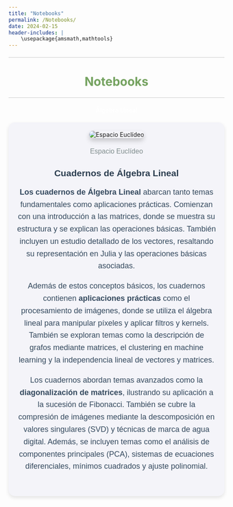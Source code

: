 ```yaml
---
title: "Notebooks"
permalink: /Notebooks/
date: 2024-02-15
header-includes: |
    \usepackage{amsmath,mathtools}
---
```


<script
  src="https://cdn.mathjax.org/mathjax/latest/MathJax.js?config=TeX-AMS-MML_HTMLorMML"
  type="text/javascript">
</script>

<html>
<head>
    <style>
        h1 {
            text-align: center; /* Centra el texto horizontalmente */
            color: rgba(72, 133, 45, 0.76); /* Cambia el color del texto a verde */
        }
    </style>
</head>
<body>

<style>

    .container {
      max-width: 800px;
      margin: 20px auto;
      overflow: hidden;
    }

    .person {
      display: flex;
      margin-bottom: 20px;
      justify-content: space-between;
      align-items: center;
      flex-wrap: wrap;
    }

    .person img {
      max-width: 200px;
      max-height: 200px;
      border-radius: 50%;
      margin-right: 20px;
      margin-left: 20px;
    }

    .person .info {
      flex: 1;
      text-align: left;
    }

    .person:nth-child(even) {
      flex-direction: row-reverse;
    }

    h2 {
      text-align: center;
      color: #333;
    }

    hr {
            border: none; /* Elimina el borde */
            height: 1px; /* Altura de la línea */
            background-color: #CCCCCC; /* Color de la línea */
            margin: 20px 0; /* Margen superior e inferior */
        }
  </style>
<hr>

<h1>Notebooks</h1>

<hr>

</body>
</html>

<div class="button-container">
  <a href="https://labmatecc.github.io/Notebooks/AlgebraLineal/" class="button"
  style="padding: 10px 20px; color: white; border: none; border-radius: 5px; text-decoration: none; font-weight: bold;"
  >Álgebra Lineal</a>
</div>

<div class="container" style="background-color: #f4f4f9; padding: 20px; border-radius: 15px; box-shadow: 0 4px 8px rgba(0, 0, 0, 0.1);">
    <div class="person">
        <div class="info" style="text-align: center; max-width: 900px; margin: 0 auto;">
            <!-- Imagen más grande y centrada con sombras -->
            <img src="https://keepcoding.io/wp-content/uploads/2023/01/image-122-1024x663.png" 
                 alt="Espacio Euclídeo" 
                 style="max-width: 100%; height: auto; border-radius: 10px; box-shadow: 0 6px 12px rgba(0, 0, 0, 0.2); margin-bottom: 20px;">
            <!-- Pie de página -->
            <footer style="text-align: center; margin-top: 2px; font-family: 'Arial', sans-serif; color: #7f8c8d; font-size: 16px;">
                Espacio Euclídeo
            </footer>
            <!-- Título destacado para hacer el texto más llamativo -->
            <h2 style="font-family: 'Arial', sans-serif; color: #2C3E50; font-weight: bold; margin-bottom: 15px;">Cuadernos de Álgebra Lineal</h2>
            <!-- Texto más llamativo con colores, espaciado y negrita -->
            <p style="font-family: 'Arial', sans-serif; color: #34495e; font-size: 18px; line-height: 1.6; margin-bottom: 15px;">
                <strong>Los cuadernos de Álgebra Lineal</strong> abarcan tanto temas fundamentales como aplicaciones prácticas. Comienzan con una introducción a las matrices, donde se muestra su estructura y se explican las operaciones básicas. También incluyen un estudio detallado de los vectores, resaltando su representación en Julia y las operaciones básicas asociadas.
            </p>
            <p style="font-family: 'Arial', sans-serif; color: #34495e; font-size: 18px; line-height: 1.6; margin-bottom: 15px;">
                Además de estos conceptos básicos, los cuadernos contienen <strong>aplicaciones prácticas</strong> como el procesamiento de imágenes, donde se utiliza el álgebra lineal para manipular píxeles y aplicar filtros y kernels. También se exploran temas como la descripción de grafos mediante matrices, el clustering en machine learning y la independencia lineal de vectores y matrices.
            </p>
            <p style="font-family: 'Arial', sans-serif; color: #34495e; font-size: 18px; line-height: 1.6; margin-bottom: 15px;">
                Los cuadernos abordan temas avanzados como la <strong>diagonalización de matrices</strong>, ilustrando su aplicación a la sucesión de Fibonacci. También se cubre la compresión de imágenes mediante la descomposición en valores singulares (SVD) y técnicas de marca de agua digital. Además, se incluyen temas como el análisis de componentes principales (PCA), sistemas de ecuaciones diferenciales, mínimos cuadrados y ajuste polinomial.
            </p>
        </div>
    </div>
    
</div>



  <html>
<head>
    <style>
        .button-container {
            text-align: center; /* Centra el contenido horizontalmente */
        }


        .button {
            display: inline-block;
            padding: 10px 20px;
            border-radius: 20px; /* Esto hace que el botón tenga forma de pastilla */
            background-color: rgba(72, 133, 45, 0.76); /* Cambia el color del botón a verde */
            color: white; /* Cambia el color del texto a blanco */
            text-decoration: none; /* Elimina el subrayado predeterminado en los enlaces */
            font-size: 16px; /* Cambia el tamaño del texto */
            font-weight: bold; /* Hace que el texto sea más audaz */
            border: none; /* Elimina el borde del botón */
        }
    </style>
</head>
<body>

<hr>

<div class="button-container">
  <a href="https://labmatecc.github.io/Notebooks/AnalisisNumerico/" class="button"
  style="padding: 10px 20px; color: white; border: none; border-radius: 5px; text-decoration: none; font-weight: bold;"
  >Análisis Numérico</a>
</div>

<div class="container" style="background-color: #f4f4f9; padding: 20px; border-radius: 15px; box-shadow: 0 4px 8px rgba(0, 0, 0, 0.1);">
    <div class="person">
        <div class="info" style="text-align: center; max-width: 900px; margin: 0 auto;">
            <!-- Imagen más grande y centrada con sombras -->
            <img src="https://img1.wsimg.com/isteam/ip/8d767449-15bc-4e62-a794-e70427f7c7b3/Mallado-por-elementos-finitos.png" 
                 alt="Descripción de la imagen" 
                 style="max-width: 100%; height: auto; border-radius: 10px; box-shadow: 0 6px 12px rgba(0, 0, 0, 0.2); margin-bottom: 20px;">
            <!-- Pie de página -->
            <footer style="text-align: center; margin-top: 2px; font-family: 'Arial', sans-serif; color: #7f8c8d; font-size: 16px;">
                Malla en diferencias finitas
            </footer>
            <!-- Título destacado para hacer el texto más llamativo -->
            <h2 style="font-family: 'Arial', sans-serif; color: #2C3E50; font-weight: bold; margin-bottom: 15px;">Cuadernos de Análisis Numérico</h2>
            <!-- Texto más llamativo con colores, espaciado y negrita -->
            <p style="font-family: 'Arial', sans-serif; color: #34495e; font-size: 18px; line-height: 1.6; margin-bottom: 15px;">
                Los cuadernos de Análisis Numérico comienzan mostrando la representación de números enteros y de punto flotante, mostrando cómo los <strong>errores de redondeo</strong> y los límites de precisión afectan los cálculos numéricos. También incluyen una introducción al <strong>cálculo simbólico</strong> con la librería Symbolics.
            </p>
            <p style="font-family: 'Arial', sans-serif; color: #34495e; font-size: 18px; line-height: 1.6; margin-bottom: 15px;">
                En temas de comparación asintótica, se definen conceptos como el <strong>orden asintótico para sucesiones</strong> y se utilizan ejemplos gráficos para ilustrar la convergencia. Se abordan la <strong>convergencia lineal, superlineal</strong> y la <strong>expansión de Taylor</strong> para la aproximación de funciones.
            </p>
            <p style="font-family: 'Arial', sans-serif; color: #34495e; font-size: 18px; line-height: 1.6; margin-bottom: 15px;">
                Los métodos numéricos para encontrar raíces de funciones, como <strong>bisección, Newton y punto fijo</strong>, son explorados con implementaciones prácticas en el cuaderno Ecuaciones No Lineales. También se discuten ecuaciones lineales, incluyendo la <strong>factorización LU y de Cholesky</strong>, con ejemplos en Julia.
            </p>
            <p style="font-family: 'Arial', sans-serif; color: #34495e; font-size: 18px; line-height: 1.6; margin-bottom: 15px;">
                El cuaderno sobre <strong>Círculos de Gershgorin</strong> presenta métodos para localizar valores propios de matrices, extendiendo la teoría a <strong>discos de Brauer</strong> y <strong>discos generalizados de Gershgorin</strong>.
            </p>
            <p style="font-family: 'Arial', sans-serif; color: #34495e; font-size: 18px; line-height: 1.6; margin-bottom: 15px;">
                La interpolación se aborda mediante <strong>polinomios y splines</strong>, mostrando cómo garantizar la suavidad en los puntos de unión y aplicaciones en datos caligráficos. El <strong>ajuste de curvas</strong> incluye enfoques como el ajuste lineal y polinómico cúbico, aplicados al crecimiento de tumores en ratones.
            </p>
            <p style="font-family: 'Arial', sans-serif; color: #34495e; font-size: 18px; line-height: 1.6; margin-bottom: 15px;">
                Finalmente, los métodos de <strong>integración numérica</strong> como las sumas de Riemann, la regla del trapecio y la regla de Simpson se ilustran con ejemplos prácticos. El <strong>método de elementos finitos</strong> se utiliza para resolver ecuaciones como la de Poisson, aplicando discretización y condiciones de frontera en dominios unidimensionales y bidimensionales.
            </p>
        </div>
    </div>
</div>

<hr>

<div class="button-container">
  <a href="https://labmatecc.github.io/Notebooks/EDO/" class="button"
  style="padding: 10px 20px; color: white; border: none; border-radius: 5px; text-decoration: none; font-weight: bold;"
  >Ecuaciones Diferenciales Ordinarias</a>
</div>

<div class="container" style="background-color: #f4f4f9; padding: 20px; border-radius: 15px; box-shadow: 0 4px 8px rgba(0, 0, 0, 0.1);">
    <div class="person">
        <div class="info" style="text-align: center; max-width: 900px; margin: 0 auto;">
            <!-- Imagen más grande y centrada con sombras -->
            <img src="https://bachilleratovirtual.com/aula/pluginfile.php/6562/mod_lesson/page_contents/2536/Fasorxva.gif" 
                 alt="Descripción de la imagen" 
                 style="max-width: 100%; height: auto; border-radius: 10px; box-shadow: 0 6px 12px rgba(0, 0, 0, 0.2); margin-bottom: 20px;">
            <!-- Pie de página -->
            <footer style="text-align: center; margin-top: 2px; font-family: 'Arial', sans-serif; color: #7f8c8d; font-size: 16px;">
                Movimiento armónico simple
            </footer>
            <!-- Título destacado para hacer el texto más llamativo -->
            <h2 style="font-family: 'Arial', sans-serif; color: #2C3E50; font-weight: bold; margin-bottom: 15px;">Cuadernos sobre Ecuaciones Diferenciales Ordinarias</h2>
            <!-- Texto más llamativo con colores, espaciado y negrita -->
            <p style="font-family: 'Arial', sans-serif; color: #34495e; font-size: 18px; line-height: 1.6; margin-bottom: 15px;">
                Los cuadernos sobre <strong>ecuaciones diferenciales ordinarias</strong> abarcan una amplia gama de temas matemáticos y prácticos. Desde la <strong>introducción a la modelación matemática</strong> y las ecuaciones diferenciales hasta la resolución de problemas específicos como el <strong>crecimiento de poblaciones</strong>, el movimiento de planetas o la dosificación de medicamentos, estos cuadernos ofrecen un panorama completo de cómo las ecuaciones diferenciales se aplican en diferentes contextos.
            </p>
            <p style="font-family: 'Arial', sans-serif; color: #34495e; font-size: 18px; line-height: 1.6; margin-bottom: 15px;">
                Además, exploran técnicas numéricas y analíticas para <strong>resolver ecuaciones</strong>, ajustar modelos a datos experimentales y comprender fenómenos naturales y sociales.
            </p>
        </div>
    </div>
</div>

<hr>
<div class="button-container">
  <a href="https://labmatecc.github.io/Notebooks/IntroCCyP" class="button"
  style="padding: 10px 20px; color: white; border: none; border-radius: 5px; text-decoration: none; font-weight: bold;"
  >Introducción a las Ciencias de la Computación y la Programación</a>
</div>

<!-- Contenedor para el curso de Ciencias de la Computación y la Programación -->
<div class="container" style="background-color: #f4f4f9; padding: 20px; border-radius: 15px; box-shadow: 0 4px 8px rgba(0, 0, 0, 0.1);">
    <div class="person">
        <div class="info" style="text-align: center; max-width: 900px; margin: 0 auto;">
            <!-- Imagen centrada -->
            <img src="https://i.ytimg.com/vi/CxGSnA-RTsA/hq720.jpg?sqp=-oaymwEhCK4FEIIDSFryq4qpAxMIARUAAAAAGAElAADIQj0AgKJD&rs=AOn4CLB81zDsfTaH6F6crVu5J-kDJDouAQ" 
                 alt="Descripción de la imagen" 
                 style="max-width: 100%; height: auto; border-radius: 10px; box-shadow: 0 6px 12px rgba(0, 0, 0, 0.2); margin-bottom: 20px;">
            <!-- Pie de página -->
            <footer style="text-align: center; margin-top: 2px; font-family: 'Arial', sans-serif; color: #7f8c8d; font-size: 16px;">
                ¿Que son las Ciencias de la Computación?
            </footer>
            <h2 style="font-family: 'Arial', sans-serif; color: #2C3E50; font-weight: bold; margin-bottom: 15px;">Introducción a las Ciencias de la Computación y la Programación</h2>
            <p style="font-family: 'Arial', sans-serif; color: #34495e; font-size: 18px; line-height: 1.6; margin-bottom: 15px;">
                Los cuadernos sobre el curso <strong>Introducción a las Ciencias de la Computación y la Programación</strong> están en construcción.
            </p>
        </div>
    </div>
</div>

<hr>

<div class="button-container" style="text-align: center; margin: 20px 0;">
    <a href="https://labmatecc.github.io/Notebooks/Optimizacion" class="button" style="padding: 10px 20px; color: white; border: none; border-radius: 5px; text-decoration: none; font-weight: bold;">Optimización</a>
</div>

<!-- Contenedor para el curso de Optimización -->
<div class="container" style="background-color: #f4f4f9; padding: 20px; border-radius: 15px; box-shadow: 0 4px 8px rgba(0, 0, 0, 0.1);">
    <div class="person">
        <div class="info" style="text-align: center; max-width: 900px; margin: 0 auto;">
            <!-- Imagen centrada -->
            <img src="https://chalmersindustriteknik.se/app/uploads/Optimering_overgripande.jpg" 
                 alt="Descripción de la imagen" 
                 style="max-width: 100%; height: auto; border-radius: 10px; box-shadow: 0 6px 12px rgba(0, 0, 0, 0.2); margin-bottom: 20px;">
            <!-- Pie de página -->
            <footer style="text-align: center; margin-top: 2px; font-family: 'Arial', sans-serif; color: #7f8c8d; font-size: 16px;">
                Mathematical optimization models
            </footer>
            <h2 style="font-family: 'Arial', sans-serif; color: #2C3E50; font-weight: bold; margin-bottom: 15px;">Cuadernos sobre Optimización</h2>
            <p style="font-family: 'Arial', sans-serif; color: #34495e; font-size: 18px; line-height: 1.6; margin-bottom: 15px;">
                Los cuadernos sobre <strong>optimización</strong> muestran temas clave en la mejora de decisiones y procesos. En el problema de la dieta, se busca la combinación óptima de alimentos para satisfacer requisitos nutricionales a bajo costo, influenciados por el problema de Stigler, con implicaciones de seguridad alimentaria. El cuaderno de métodos de descenso explora técnicas de optimización numérica, incluyendo el descenso de gradiente y el método de Newton, con aplicaciones prácticas y visualizaciones para facilitar la comprensión.
            </p>
        </div>
    </div>
</div>

<hr>

<div class="button-container" style="text-align: center; margin: 20px 0;">
    <a href="https://labmatecc.github.io/Notebooks/VariableCompleja/" class="button" style="padding: 10px 20px; color: white; border: none; border-radius: 5px; text-decoration: none; font-weight: bold;">Variable Compleja</a>
</div>

<!-- Contenedor para el curso de Variable Compleja -->
<div class="container" style="background-color: #f4f4f9; padding: 20px; border-radius: 15px; box-shadow: 0 4px 8px rgba(0, 0, 0, 0.1);">
    <div class="person">
        <div class="info" style="text-align: center; max-width: 900px; margin: 0 auto;">
            <!-- Imagen centrada -->
            <img src="https://xciencia.wordpress.com/wp-content/uploads/2013/07/conjunto-de-mandelbrot-wikimedia-commons.png" 
                 alt="Descripción de la imagen" 
                 style="max-width: 100%; height: auto; border-radius: 10px; box-shadow: 0 6px 12px rgba(0, 0, 0, 0.2); margin-bottom: 20px;">
            <footer style="text-align: center; margin-top: 2px; font-family: 'Arial', sans-serif; color: #7f8c8d; font-size: 16px;">
                Conjunto de Mandelbrot
            </footer>
            <h2 style="font-family: 'Arial', sans-serif; color: #2C3E50; font-weight: bold; margin-bottom: 15px;">Cuadernos sobre Variable Compleja</h2>
            <p style="font-family: 'Arial', sans-serif; color: #34495e; font-size: 18px; line-height: 1.6; margin-bottom: 15px;">
                Los cuadernos sobre <strong>variable compleja</strong> se enfocan en diversos temas. Desde la introducción a la representación y operaciones básicas con números complejos hasta la visualización de funciones complejas y la exploración de conjuntos de Julia utilizando técnicas iterativas y de graficación en el plano complejo, estos cuadernos ofrecen un completo panorama de cómo se estudian y aplican los conceptos de variable compleja en Julia.
            </p>
        </div>
    </div>
</div>







<hr>


<div class="button-container" style="text-align: center; margin: 20px 0;">
    <a href="https://labmatecc.github.io/Notebooks/Probabilidad/" class="button" style="padding: 10px 20px; color: white; border: none; border-radius: 5px; text-decoration: none; font-weight: bold;">Probabilidad</a>
</div>

<!-- Contenedor para el curso de Probabilidad-->
<div class="container" style="background-color: #f4f4f9; padding: 20px; border-radius: 15px; box-shadow: 0 4px 8px rgba(0, 0, 0, 0.1);">
    <div class="person">
        <div class="info" style="text-align: center; max-width: 900px; margin: 0 auto;">
            <!-- Imagen centrada -->
            <img src="https://labmatecc.github.io/Imágenes/Gif_de_movimiento_browniano.gif" 
                 alt="Descripción de la imagen" 
                 style="max-width: 100%; height: auto; border-radius: 10px; box-shadow: 0 6px 12px rgba(0, 0, 0, 0.2); margin-bottom: 20px;">
            <footer style="text-align: center; margin-top: 2px; font-family: 'Arial', sans-serif; color: #7f8c8d; font-size: 16px;">
                Movimiento Browniano
            </footer>
            <h2 style="font-family: 'Arial', sans-serif; color: #2C3E50; font-weight: bold; margin-bottom: 15px;">Cuadernos sobre Probabilidad</h2>
            <p style="font-family: 'Arial', sans-serif; color: #34495e; font-size: 18px; line-height: 1.6; margin-bottom: 15px;">
                Los cuadernos sobre <strong>probabilidad</strong> se enfocan en diversos temas. Descripción en curso.
            </p>
        </div>
    </div>
</div>

<hr>
<!-- Contenedor para referencias de imágenes -->
<div class="container" style="background-color: #f4f4f9; padding: 20px; border-radius: 15px; box-shadow: 0 4px 8px rgba(0, 0, 0, 0.1); margin-top: 20px;">
    <div class="info" style="text-align: center; max-width: 900px; margin: 0 auto;">
        <!-- Imagen centrada y más pequeña -->
        <img src="https://apastyle.apa.org/images/references-page-category_tcm11-282727_w1024_n.jpg" 
             alt="Descripción de la imagen" 
             style="max-width: 50%; height: auto; border-radius: 10px; box-shadow: 0 6px 12px rgba(0, 0, 0, 0.2); margin-bottom: 20px;">
        <footer style="text-align: center; margin-top: 2px; font-family: 'Arial', sans-serif; color: #7f8c8d; font-size: 16px;">
                Créditos de las imagenes
            </footer>
        <!-- Título más grande -->
        <h2 style="font-family: 'Arial', sans-serif; font-size: 28px; color: #2C3E50; font-weight: bold; margin-bottom: 15px;">
            Imágenes tomadas de
        </h2>
        <div class="references" style="text-align: start; max-width: 900px; margin: 0 auto; font-size: 16px; color: #34495e;">
            <!-- Uso de flex para alinear el texto y el enlace -->
            <p style="font-family: 'Arial', sans-serif; line-height: 1.6;">
                <span style="display: flex; justify-content: space-between;">
                    <span>1. Álgebra Lineal</span> 
                    <a href="https://es.wikipedia.org/wiki/%C3%81lgebra_lineal" target="_blank" style="color: #3498db; text-decoration: none;">Espacio Euclídeo</a>
                </span>
                <span style="display: flex; justify-content: space-between;">
                    <span>2. Análisis Numérico</span> 
                    <a href="https://mastercad.com.mx/blog/f/m%C3%A9todo-de-elementos-finitos-con-catia-v5?blogcategory=Desafios+masterCAD" target="_blank" style="color: #3498db; text-decoration: none;">Malla en diferencias finitas</a>
                </span>
                <span style="display: flex; justify-content: space-between;">
                    <span>3. Ecuaciones Diferenciales Ordinarias</span> 
                    <a href="https://bachilleratovirtual.com/aula/mod/lesson/view.php?id=5804" target="_blank" style="color: #3498db; text-decoration: none;">Movimiento armónico simple</a>
                </span>
                <span style="display: flex; justify-content: space-between;">
                    <span>4. Introducción a las Ciencias de la Computación y la Programación</span> 
                    <a href="https://www.youtube.com/watch?app=desktop&v=CxGSnA-RTsA" target="_blank" style="color: #3498db; text-decoration: none;">Computer Science</a>
                </span>
                <span style="display: flex; justify-content: space-between;">
                    <span>5. Optimización</span> 
                    <a href="https://chalmersindustriteknik.se/en/expertise/applied-ai/applied-mathematics-and-optimization/" target="_blank" style="color: #3498db; text-decoration: none;">Mathematical optimization models</a>
                </span>
                <span style="display: flex; justify-content: space-between;">
                    <span>6. Variable Compleja</span> 
                    <a href="https://xciencia.wordpress.com/tag/benoit-mandelbrot/" target="_blank" style="color: #3498db; text-decoration: none;">Conjunto de Mandelbrot</a>
                </span>
                <span style="display: flex; justify-content: space-between;">
                    <span>7. Referencias</span> 
                    <a href="https://apastyle.apa.org/style-grammar-guidelines/references" target="_blank" style="color: #3498db; text-decoration: none;">References</a>
                </span>
            </p>
        </div>
    </div>
</div>






<hr>


